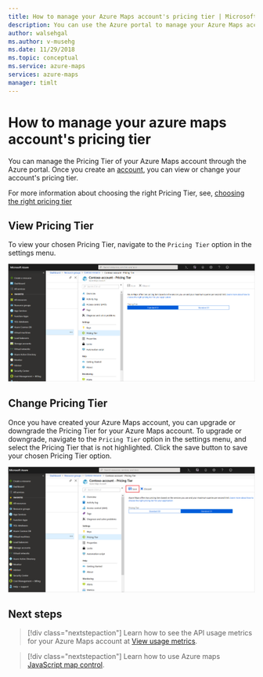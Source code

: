 ```yaml
---
title: How to manage your Azure Maps account's pricing tier | Microsoft Docs 
description: You can use the Azure portal to manage your Azure Maps account and its pricing tiers.
author: walsehgal
ms.author: v-musehg
ms.date: 11/29/2018
ms.topic: conceptual
ms.service: azure-maps
services: azure-maps
manager: timlt
---
```


# How to manage your azure maps account's pricing tier

You can manage the Pricing Tier of your Azure Maps account through the Azure portal. Once you create an [account](https://azure.microsoft.com/free/?WT.mc_id=A261C142F), you can view or change your account's pricing tier.

For more information about choosing the right Pricing Tier, see, [choosing the right pricing tier](https://docs.microsoft.com/azure/azure-maps/choosing-the-right-pricing-tier)

## View Pricing Tier

To view your chosen Pricing Tier, navigate to the `Pricing Tier` option in the settings menu.

![View chosen pricing tier](./media/how-to-manage-pricing-tier/view-pricing-tier.png)

## Change Pricing Tier

Once you have created your Azure Maps account, you can upgrade or downgrade the Pricing Tier for your Azure Maps account. To upgrade or downgrade, navigate to the `Pricing Tier` option in the settings menu, and select the Pricing Tier that is not highlighted. Click the save button to save your chosen Pricing Tier option.

![Change pricing tier](./media/how-to-manage-pricing-tier/change-pricing-tier.png)

## Next steps

> [!div class="nextstepaction"]
> Learn how to see the API usage metrics for your Azure Maps account at [View usage metrics](./how-to-view-api-usage.md).

> [!div class="nextstepaction"]
> Learn how to use Azure maps [JavaScript map control](./how-to-use-map-control.md).
